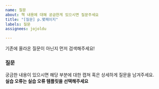 ```yaml
---
name: 질문
about: 책 내용에 대해 궁금한게 있으시면 질문주세요
title: "[질문] p.몇페이지"
labels: 질문
assignees: jojoldu

---
```


기존에 올라온 질문이 아닌지 먼저 검색해주세요!

### 질문

궁금한 내용이 있으시면 해당 부분에 대한 캡쳐 혹은 상세하게 질문을 남겨주세요.  
**실습 오류는 실습 오류 템플릿을 선택해주세요**

